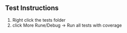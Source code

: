 ## Test Instructions

1. Right click the tests folder
2. click More Rune/Debug -> Run all tests with coverage